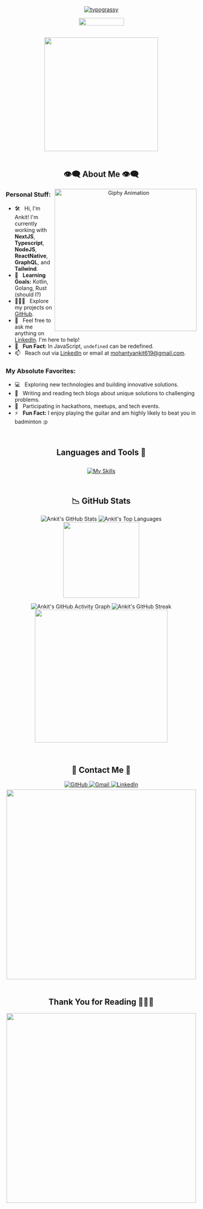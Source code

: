 <div align="center">
  <a href="https://github.com/Ankitmohanty2/typograssy">
    <img alt="typograssy" src="https://typograssy.deno.dev/api?text=%E3%82%B8%E3%83%A7%E3%83%B3%E3%81%A7%E3%81%99%E3%80%82%E3%81%93%E3%82%93%E3%81%AB%E3%81%A1%E3%81%AF&l0=none&l1=82d9d0&l2=027353&l3=038c4c&l4=01402e&bg=none&frame=none&speed=100&comment=">
  </a>
  <p>
    <img draggable="false" style="width:119px;height:20px;" src="https://komarev.com/ghpvc/?username=Ankitmohanty2&style=for-the-badge&color=1C8C8C">
  </p>
</div>

<br>

<div align="center">
  <img src="https://media.giphy.com/media/v1.Y2lkPTc5MGI3NjExdG1mbjI5NnB2OHZraGZwanMxOWNqNm5hcTIwc29kODVrZGN3MnBrNCZlcD12MV9pbnRlcm5hbF9naWZfYnlfaWQmY3Q9Zw/11KzOet1ElBDz2/giphy.gif" width="300px">
</div>

<br>

<h2 align="center">👁️‍🗨️ About Me 👁️‍🗨️</h2>

<div align="center">
  <img align="right" width="375" alt="Giphy Animation" src="https://media.giphy.com/media/v1.Y2lkPTc5MGI3NjExZHc4ZTllZ3V1ajVydTMwdG1hZ3N0OGt1Z3YwM3FudHViaXcwMWZpdCZlcD12MV9pbnRlcm5hbF9naWZfYnlfaWQmY3Q9Zw/cruO3FTeoAxjiTVxPW/giphy.gif" />
</div>

### Personal Stuff:

- 🛠 &nbsp; Hi, I'm Ankit! I'm currently working with **NextJS**, **Typescript**, **NodeJS**, **ReactNative**, **GraphQL**, and **Tailwind**.
- 👀 &nbsp; **Learning Goals:** Kotlin, Golang, Rust (should I?)
- 👨🏻‍💻 &nbsp; Explore my projects on [GitHub](https://github.com/Ankitmohanty2).
- 💬 &nbsp; Feel free to ask me anything on [LinkedIn](https://www.linkedin.com/in/ankit-mohanty-3036ba209/). I'm here to help!
- 👾 &nbsp; **Fun Fact:** In JavaScript, `undefined` can be redefined. <!-- `var some_var; undefined` `some_var == undefined` `true` `undefined = 'I am undefined'` -->
- 📫 &nbsp; Reach out via [LinkedIn](https://www.linkedin.com/in/ankit-mohanty-3036ba209/) or email at [mohantyankit619@gmail.com](mailto:mohantyankit619@gmail.com).

### My Absolute Favorites:

- 💻 &nbsp; Exploring new technologies and building innovative solutions.
- 📰 &nbsp; Writing and reading tech blogs about unique solutions to challenging problems.
- 🍕 &nbsp; Participating in hackathons, meetups, and tech events.
- ⚡ &nbsp; **Fun Fact:** I enjoy playing the guitar and am highly likely to beat you in badminton :p

<br>

<h2 align="center">Languages and Tools 📖</h2>

<div align="center">
  <a href="https://skillicons.dev">
    <img style="margin: 10px;" src="https://skillicons.dev/icons?i=javascript,ts,bash,linux,git,github,java,py,nodejs,c,cpp,css,html,react,express,materialui,mongodb,postgres,graphql,postman,docker,next,redux,vscode,firebase,jquery,vite&perline=8" alt="My Skills" />
  </a>
</div>

<br>

<h2 align="center">📉 GitHub Stats</h2>

<div align="center">
  <p>
    <img alt="Ankit's GitHub Stats" src="https://github-readme-stats.vercel.app/api?username=Ankitmohanty2&show_icons=true&count_private=true&theme=react&hide_border=true&bg_color=0D1117" />
    <img alt="Ankit's Top Languages" src="https://github-readme-stats.vercel.app/api/top-langs/?username=Ankitmohanty2&langs_count=8&count_private=true&layout=compact&theme=react&hide_border=true&bg_color=0D1117" />
    <img src="https://user-images.githubusercontent.com/65576812/183567672-780321f4-eda3-4501-88a8-ea73f9e87d85.gif" width="200px">
  </p>

  <p>
    <img alt="Ankit's GitHub Activity Graph" src="https://github-readme-activity-graph.vercel.app/graph?username=Ankitmohanty2&bg_color=0d1117&color=00bfc2&line=00696b&point=00ffff&area=true&hide_border=true" />
    <img alt="Ankit's GitHub Streak" src="https://streak-stats.demolab.com?user=Ankitmohanty2&theme=cobalt&hide_border=true" />
    <img src="https://media.giphy.com/media/v1.Y2lkPTc5MGI3NjExam91aTV2eXNuNHFucml5emhuc2ZqYXF4a2k4eTN4ZjNoeGRvNDY0YyZlcD12MV9pbnRlcm5hbF9naWZfYnlfaWQmY3Q9Zw/gOnyRejxIPvPUE65HN/giphy.gif" width="350px">
  </p>
</div>

<br>

<h2 align="center">📝 Contact Me 📝</h2>

<div align="center">
  <a href="https://github.com/Ankitmohanty2" target="_blank">
    <img src="https://img.shields.io/badge/github-%2324292e.svg?&style=for-the-badge&logo=github&logoColor=white" alt="GitHub" style="margin-bottom: 5px;" />
  </a>
  <a href="mailto:mohantyankit619@gmail.com" target="_blank">
    <img src="https://img.shields.io/badge/gmail-%2300acee.svg?&style=for-the-badge&logo=gmail&logoColor=white" alt="Gmail" style="margin-bottom: 5px;" />
  </a>
  <a href="https://www.linkedin.com/in/ankit-mohanty-3036ba209/" target="_blank">
    <img src="https://img.shields.io/badge/linkedin-%231E77B5.svg?&style=for-the-badge&logo=linkedin&logoColor=white" alt="LinkedIn" style="margin-bottom: 5px;" />
  </a>
  <br>
  <img align="center" src="https://media.giphy.com/media/v1.Y2lkPTc5MGI3NjExbnZyc3NncDR1bjB6d3lwMWExMjgzODM3N3lwZjNvZW1zMGl3d2I4ayZlcD12MV9pbnRlcm5hbF9naWZfYnlfaWQmY3Q9Zw/45aI9YiKOI6CdmxPhi/giphy.gif" width="500" />
</div>

<br>

<h2 align="center">Thank You for Reading 🙋🏻‍♂️</h2>

<div align="center">
  <img src="https://i.giphy.com/media/v1.Y2lkPTc5MGI3NjExcDN3M2hhZWk4dHoxaWNsN2hxNHlsMjV3ZnJ6cWMxcjc1amIxc3o0cyZlcD12MV9pbnRlcm5hbF9naWZfYnlfaWQmY3Q9Zw/LTFbyWuELIlqlXGLeZ/giphy.gif" width="500" />
</div>
